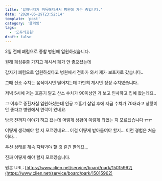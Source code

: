 ```yaml
---
title: '할아버지가 위독해지셔서 병원에 가는 중입니다.'
date: '2020-05-29T23:52:14'
template: 'post'
category: '클리앙'
tags: 
  - '모두의공원'
draft: false
---
```


2일 전에 폐렴으로 종합 병원에 입원하셨습니다.

원래 폐섬유증 가지고 계셔서 폐가 안 좋으셨는데

갑자기 폐렴으로 입원하셨다고 병원에서 전화가 와서 제가 보호자로 갔습니다..

그때 산소 수치는 움직이시면 떨어지는데 가만히 계시면 정상 수치였습니다..

저녁 5시에 저는 호흡기 달고 산소 수치가 90이상인 거 보고 인사하고 집에 왔는데요..

그 이후로 중환자실 입원하셨는데 인공 호흡기 삽입 후에 지금 수치가 70대라고 상황이 안 좋다고 병원에서 연락이 왔네요.

방금 전까지 이야기 하고 왔는데 어떻게 상황이 이렇게 되었는 지 모르겠습니다 ㅠㅠ

어떻게 생각해야 할 지 모르겠네요... 이걸 어떻게 받아들여야 할지... 이런 경험은 처음이라...

우선 상태를 계속 지켜봐야 할 것 같긴 한데요...

진짜 어떻게 해야 할지 모르겠습니다.

원본 URL: [https://www.clien.net/service/board/park/15015962](https://www.clien.net/service/board/park/15015962)